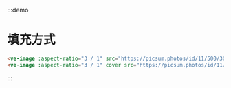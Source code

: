 :::demo

# 填充方式

```html
<ve-image :aspect-ratio="3 / 1" src="https://picsum.photos/id/11/500/300" class="mb-3" />
<ve-image :aspect-ratio="3 / 1" cover src="https://picsum.photos/id/11/500/300" />
```

:::